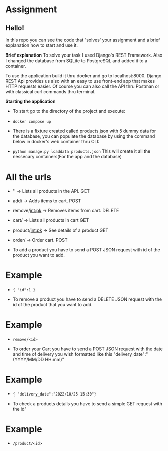 # Assignment

Hello!
---------
In this repo you can see the code that 'solves' your assignment and a brief explanation how to start and use it.

**Brief explanation**
To solve your task I used Django's REST Framework. 
Also I changed the database from SQLite to PostgreSQL and added it to a container.

To use the application build it thru docker and go to localhost:8000.
Django REST Api provides us also with an easy to use front-end app that makes HTTP requests easier.
Of course you can also call the API thru Postman or with classical curl commands thru terminal.

**Starting the application**

* To start go to the directory of the project and execute:
- ```docker compose up```

* There is a fixture created called products.json with 5 dummy data for the database, you can populate the database by using the command below in docker's web container thru CLI:
- ```python manage.py loaddata products.json```
This will create it all the nessecary containers(For the app and the database)

# All the urls

* '' -> Lists all products in the API. GET
* add/ -> Adds items to cart. POST
* remove/<int:pk> -> Removes items from cart. DELETE
* cart/ -> Lists all products in cart GET
* product/<int:pk> -> See details of a product GET
* order/ -> Order cart. POST

* To add a product you have to send a POST JSON request with id of the product you want to add.
# Example
- ```{ "id":1 }```

* To remove a product you have to send a DELETE JSON request with the id of the product that you want to add.
# Example
- ```remove/<id>```

* To order your Cart you have to send a POST JSON request with the date and time of delivery you wish formatted like this "delivery_date":"(YYYY/MM/DD HH:mm)"
# Example
- ```{ "delivery_date":"2022/10/25 15:30"}```

* To check a products details you have to send a simple GET request with the id"
# Example
- ```/product/<id>```

